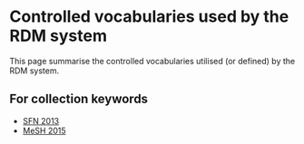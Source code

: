 # Controlled vocabularies used by the RDM system

This page summarise the controlled vocabularies utilised (or defined) by the RDM system. 

## For collection keywords

* [SFN 2013](https://raw.githubusercontent.com/Donders-Institute/donders-institute.github.io/master/rdm-wiki/en/development/vocabularies/vocabulary_sfn_2013.txt)
* [MeSH 2015](https://raw.githubusercontent.com/Donders-Institute/donders-institute.github.io/master/rdm-wiki/en/development/vocabularies/vocabulary_mesh_2015.txt)
